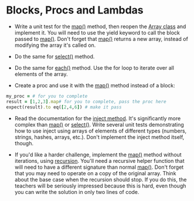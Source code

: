 # Blocks, Procs and Lambdas

- Write a unit test for the [map()](http://www.ruby-doc.org/core-2.1.2/Array.html#method-i-map) method, then reopen the [Array class](http://www.ruby-doc.org/core-2.1.2/Array.html) and implement it. You will need to use the yield keyword to call the block passed to [map()](http://www.ruby-doc.org/core-2.1.2/Array.html#method-i-map). Don't forget that [map()](http://www.ruby-doc.org/core-2.1.2/Array.html#method-i-map) returns a new array, instead of modifying the array it's called on.

- Do the same for [select()](http://www.ruby-doc.org/core-2.1.2/Array.html#method-i-select) method.

- Do the same for [each()](http://www.ruby-doc.org/core-2.1.2/Array.html#method-i-each) method. Use the for loop to iterate over all elements of the array.

- Create a proc and use it with the [map()](http://www.ruby-doc.org/core-2.1.2/Array.html#method-i-map) method instead of a block:

````ruby
my_proc = # for you to complete
result = [1,2,3].map# for you to complete, pass the proc here
expect(result).to eq([2,4,6]) # make it pass
````

- Read the documentation for the [inject method](http://www.ruby-doc.org/core-2.1.2/Enumerable.html#method-i-inject). It's significantly more complex than [map()](http://www.ruby-doc.org/core-2.1.2/Array.html#method-i-map) or [select()](http://www.ruby-doc.org/core-2.1.2/Array.html#method-i-select). Write several unit tests demonstrating how to use inject using arrays of elements of different types (numbers, strings, hashes, arrays, etc.). Don't implement the inject method itself, though.

- If you'd like a harder challenge, implement the [map()](http://www.ruby-doc.org/core-2.1.2/Array.html#method-i-map) method without iterations, using [recursion](https://github.com/makersacademy/course/blob/master/pills/recursion.md). You'll need a recursive helper function that will need to have a different signature than normal [map()](http://www.ruby-doc.org/core-2.1.2/Array.html#method-i-map). Don't forget that you may need to operate on a copy of the original array. Think about the base case when the recursion should stop. If you do this, the teachers will be seriously impressed because this is hard, even though you can write the solution in only two lines of code.